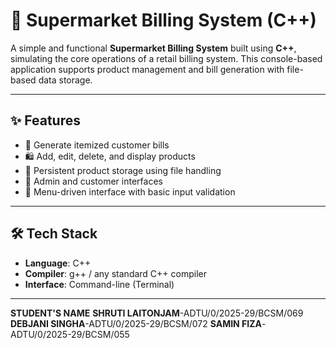 # 🛒 Supermarket Billing System (C++)

A simple and functional **Supermarket Billing System** built using **C++**, simulating the core operations of a retail billing system. This console-based application supports product management and bill generation with file-based data storage.

---

## ✨ Features

- 🧾 Generate itemized customer bills
- 🛍️ Add, edit, delete, and display products
- 💾 Persistent product storage using file handling
- 👥 Admin and customer interfaces
- 🧠 Menu-driven interface with basic input validation

---

## 🛠️ Tech Stack

- **Language**: C++
- **Compiler**: g++ / any standard C++ compiler
- **Interface**: Command-line (Terminal)

---
**STUDENT'S NAME**
**SHRUTI LAITONJAM**-ADTU/0/2025-29/BCSM/069
**DEBJANI SINGHA**-ADTU/0/2025-29/BCSM/072
**SAMIN FIZA**-ADTU/0/2025-29/BCSM/055


